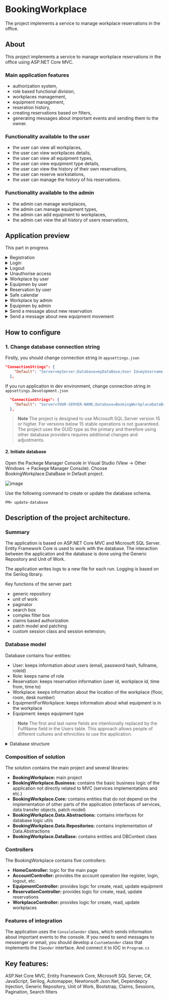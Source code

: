 # BookingWorkplace
The project implements a service to manage workplace reservations in the office.

## About
This project implements a service to manage workplace reservations in the office using ASP.NET Core MVC.

### Main application features
- authorization system,
- role based functional division,
- workplaces management,
- equipment management,
- reseration history,
- creating reservations based on filters,
- generating messages about important events and sending them to the owner.

### Functionality available to the user
- the user can view all workplaces,
- the user can view workplaces details,
- the user can view all equipment types,
- the user can view equipment type details,
- the user can view the history of their own reservations,
- the user can reserve workstations,
- the user can manage the history of his reservations.

### Functionality available to the admin
- the admin can manage workplaces,
- the admin can manage equipment types,
- the admin can add equipment to workplaces,
- the admin can view the all history of users reservations,

## Application preview
This part in progress

<details>
  <summary>Registration</summary>

  ![image](https://drive.google.com/uc?export=view&id=1eyHNVze2NxJBIexSsawyAlyh_LfS2omt)
</details>

<details>
  <summary>Login</summary>

  ![image](https://drive.google.com/uc?export=view&id=1LtagXhUNxgP5ZT9t7OO5jbFPVn-mS4uk)
</details>

<details>
  <summary>Logout</summary>

  ![image](https://drive.google.com/uc?export=view&id=1MPRx5aAvz1ylIq4vXCsTMes02edF2_Cu)
</details>

<details>
  <summary>Unauthorise access</summary>

  ![image](https://drive.google.com/uc?export=view&id=15ayhkD43iyzvOZLo3NfK_D_aCwQVzt0z)
</details>

<details>
  <summary>Workplace by user</summary>

  ![image](https://drive.google.com/uc?export=view&id=1Z_US57Wuj7wJXm_Ulg5talmnUsphOT5B)
</details>

<details>
  <summary>Equipmen by user</summary>

  ![image](https://drive.google.com/uc?export=view&id=1vLnAvaZlr2tuR6wyP56y3XKgRoVjvDxW)
</details>

<details>
  <summary>Reservation by user</summary>

  ![image](https://drive.google.com/uc?export=view&id=1O8d6hWXeJSd9phT6X4kpQ8kKuDf8KEX5)
</details>

<details>
  <summary>Safe calendar</summary>

  ![image](https://drive.google.com/uc?export=view&id=1oP7lqeS2bVj31CeMtL-DPiwdOdXYT32w)
</details>

<details>
  <summary>Workplace by admin</summary>

  ![image](https://drive.google.com/uc?export=view&id=1U-SdJrey051_e9cLn52dJSYkx-K4BFks)
</details>

<details>
  <summary>Equipmen by admin</summary>

  ![image](https://drive.google.com/uc?export=view&id=10uACAlXONtn6WdYDp8Wvjd7OxAdIkFa4)
</details>

<details>
  <summary>Send a message about new reservation</summary>

  ![image](https://drive.google.com/uc?export=view&id=1rEJaTypu7hAMUohUvzNam51SUhqtNDVe)
</details>

<details>
  <summary>Send a message about new equipment movement</summary>

  ![image](https://drive.google.com/uc?export=view&id=15I5cvfGhhypEr9Tmw7SpAYsNWeo6aFYk)
</details>


## How to configure
### 1. Change database connection string
Firstly, you should change connection string in `appsettings.json`

```json
"ConnectionStrings": {
    "Default": "Server=myServer;Database=myDataBase;User Id=myUsername;Password=myPassword;TrustServerCertificate=True"
  },
```

If you run application in dev environment, change connection string in `appsettings.Development.json`

```json
  "ConnectionStrings": {
    "Default": "Server=YOUR-SERVER-NAME;Database=BookingWorkplaceDataBase;Trusted_Connection=True;TrustServerCertificate=True"
  },
```

>**Note**
> The project is designed to use Microsoft SQL.Server version 15 or higher. For versions below 15 stable operations is not guaranteed. The project uses the GUID type as the primary and therefore using other database providers requires additional changes and adjustments.

#### 2. Initiate database
Open the Packege Manager Console in Visual Studio (VIew -> Other Windows -> Packege Manager Console). Choose BookingWorkplace.DataBase in Default project.

![image](https://drive.google.com/uc?export=view&id=1sYz8qHzqTZXRbouNwXHwMAI0U-mhsi4O)

Use the following command to create or update the database schema. 

```console
PM> update-database
```

## Description of the project architecture.
### Summary
The application is based on ASP.NET Core MVC and Microsoft SQL Server. Entity Framework Core is used to work with the database. The interaction between the application and the database is done using the Generic Repository and Unit of Work.

The application writes logs to a new file for each run. Logging is based on the Serilog library.

Key functions of the server part:
- generic repository
- unit of work
- paginator
- search box
- complex filter box
- claims based authorization
- patch model and patching
- custom session class and session extension;

### Database model
Database contains four entities: 

- User: keeps information about users (email, password hash, fullname, roleId)
- Role: keeps name of role
- Reservation: keeps reservation information (user id, workplace id, time from, time to)
- Workplace: keeps information about the location of the workplace (floor, room, desk number)
- EquipmentForWorkplace: keeps information about what equipment is in the workplace
- Equipment: keeps equipment type

>**Note**
> The first and last name fields are intentionally replaced by the FullName field in the Users table. This approach allows people of different cultures and ethnicities to use the application.

<details>
  <summary>Database structure</summary>

  ![image](https://drive.google.com/uc?export=view&id=1H8B4cQLLhPd8NLioWxYU_u9y-JjZ1Nyb)
</details>

### Composition of solution
The solution contains the main project and several libraries:

- **BookingWorkplace:** main project
- **BookingWorkplace.Business:** contains the basic business logic of the application not directly related to MVC (services implementations and etc.)
- **BookingWorkplace.Core:** contains entities that do not depend on the implementation of other parts of the application (interfaces of services, data transfer objects, patch model)
- **BookingWorkplace.Data.Abstractions:** contains interfaces for database logic utils
- **BookingWorkplace.Data.Repositories:** contains implementation of Data.Abstractions
- **BookingWorkplace.DataBase:** contains entities and DBContext class

### Controllers
The BookingWorkplace contains five controllers:
- **HomeController:** logic for the main page 
- **AccountController:** provides the account operation like register, login, logout, etc.  
- **EquipmentController:** provides logic for create, read, update equipment
- **ReservationController:** provides logic for create, read, update reservations
- **WorkplaceController:** provides logic for create, read, update workplaces

### Features of integration
The application uses the `ConsoleSender` class, which sends information about important events to the console. If you need to send messages to messenger or email, you should develop a `CustomSender` class that implements the `ISender` interface. And connect it to IOC in `Program.cs`

## Key features:
ASP.Net Core MVC, Entity Framework Core, Microsoft SQL Server, C#, JavaScript, Serilog, Automapper, Newtonsoft Json.Net, Dependepcy Injection, Generic Repository, Unit of Work, Bootstrap, Claims, Sessions, Pagination, Search filters

